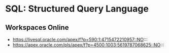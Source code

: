 # SQL: Structured Query Language

## Workspaces Online

- https://livesql.oracle.com/apex/f?p=590:1:4715472210957::NO:::
- https://apex.oracle.com/pls/apex/f?p=4500:1003:5619787068625::NO:::
